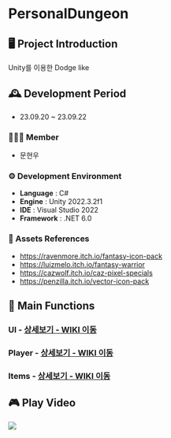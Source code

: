 # PersonalDungeon
## 🖥️ Project Introduction


Unity를 이용한 Dodge like
<br>

## 🕰️ Development Period
* 23.09.20 ~ 23.09.22

### 🧑‍🤝‍🧑 Member
 - 문현우

### ⚙️ Development Environment
- **Language** : C#
- **Engine** : Unity 2022.3.2f1
- **IDE** : Visual Studio 2022
- **Framework** : .NET 6.0

### 📜 Assets References
- https://ravenmore.itch.io/fantasy-icon-pack
- https://luizmelo.itch.io/fantasy-warrior
- https://cazwolf.itch.io/caz-pixel-specials
- https://penzilla.itch.io/vector-icon-pack

## 📌 Main Functions
### UI - <a href="https://github.com/NBCampUnityA05/SaveTheUndead/wiki/1-%E2%80%90-GameManger" >상세보기 - WIKI 이동</a>

### Player - <a href="https://github.com/NBCampUnityA05/SaveTheUndead/wiki/2-%E2%80%90-PlayerManager" >상세보기 - WIKI 이동</a>

### Items - <a href="https://github.com/NBCampUnityA05/SaveTheUndead/wiki/3-%E2%80%90-LifeManager" >상세보기 - WIKI 이동</a>

## 🎮 Play Video
<img src="https://github.com/Munch310/PersonalDungeon/assets/84183932/99dde02d-95d3-45d7-88cc-b8f64c3ef711">
</img>

